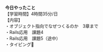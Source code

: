 **今日やったこと**<br>
【学習時間】4時間35分/日<br>
【内容】<br>
・オブジェクト指向でなぜつくるのか　3章まで<br>
・Rails応用　課題4<br>
・Rails応用　課題5（途中）<br>
・タイピング🍦

